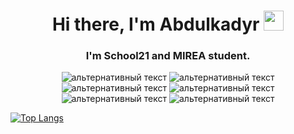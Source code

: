 <h1 align="center">Hi there, I'm Abdulkadyr 
<img src="https://github.com/blackcater/blackcater/raw/main/images/Hi.gif" height="32"/></h1>
<h3 align="center">I'm School21 and MIREA student.</h3>
<div align="center">
  <img src="https://img.shields.io/badge/go-%2300ADD8.svg?style=for-the-badge&logo=go&logoColor=white" alt="альтернативный текст"> 
  <img src="https://img.shields.io/badge/c-%2300599C.svg?style=for-the-badge&logo=c&logoColor=white" alt="альтернативный текст">
  <img src="https://img.shields.io/badge/postgres-%23316192.svg?style=for-the-badge&logo=postgresql&logoColor=white" alt="альтернативный текст">
  <img src="https://img.shields.io/badge/docker-%230db7ed.svg?style=for-the-badge&logo=docker&logoColor=white" alt="альтернативный текст">
  <img src="https://img.shields.io/badge/GoLand-0f0f0f?&style=for-the-badge&logo=goland&logoColor=white" alt="альтернативный текст">
  <img src="https://img.shields.io/badge/Visual%20Studio%20Code-0078d7.svg?style=for-the-badge&logo=visual-studio-code&logoColor=white" alt="альтернативный текст">
</div>


[![Top Langs](https://github-readme-stats.vercel.app/api/top-langs/?username=Abdulkadyr1&layout=compact)](https://github.com/anuraghazra/github-readme-stats)
